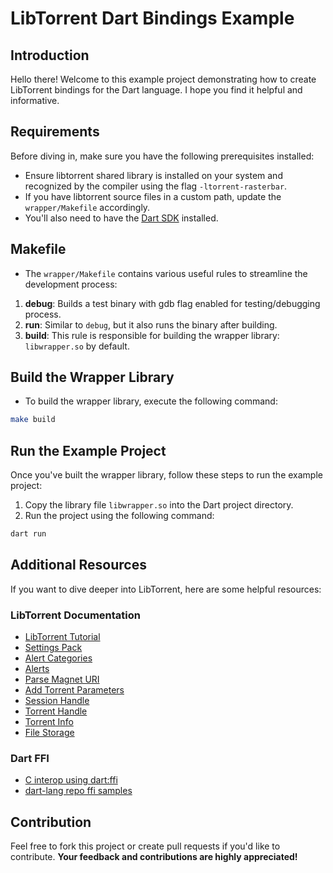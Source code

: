 # LibTorrent Dart Bindings Example

## Introduction

Hello there! Welcome to this example project demonstrating how to create LibTorrent bindings for the Dart language. I hope you find it helpful and informative.

## Requirements

Before diving in, make sure you have the following prerequisites installed:

- Ensure libtorrent shared library is installed on your system and recognized by the compiler using the flag `-ltorrent-rasterbar`.
- If you have libtorrent source files in a custom path, update the `wrapper/Makefile` accordingly.
- You'll also need to have the [Dart SDK](https://dart.dev/get-dart) installed.

## Makefile

- The `wrapper/Makefile` contains various useful rules to streamline the development process:

1. **debug**: Builds a test binary with gdb flag enabled for testing/debugging process.
2. **run**: Similar to `debug`, but it also runs the binary after building.
3. **build**: This rule is responsible for building the wrapper library: `libwrapper.so` by default.

## Build the Wrapper Library

- To build the wrapper library, execute the following command:

```sh
make build
```

## Run the Example Project

Once you've built the wrapper library, follow these steps to run the example project:

1. Copy the library file `libwrapper.so` into the Dart project directory.
2. Run the project using the following command:

```sh
dart run
```

## Additional Resources

If you want to dive deeper into LibTorrent, here are some helpful resources:

### LibTorrent Documentation

- [LibTorrent Tutorial](https://www.libtorrent.org/tutorial-ref.html)
- [Settings Pack](https://www.libtorrent.org/reference-Settings.html#settings_pack)
- [Alert Categories](https://www.libtorrent.org/reference-Alerts.html#alert-category-t)
- [Alerts](https://www.libtorrent.org/reference-Alerts.html#overview)
- [Parse Magnet URI](https://www.libtorrent.org/reference-Core.html#parse_magnet_uri())
- [Add Torrent Parameters](https://www.libtorrent.org/reference-Add_Torrent.html#add_torrent_params)
- [Session Handle](https://www.libtorrent.org/reference-Session.html#session_handle)
- [Torrent Handle](https://www.libtorrent.org/reference-Torrent_Handle.html#torrent_handle)
- [Torrent Info](https://www.libtorrent.org/reference-Torrent_Info.html#torrent_info)
- [File Storage](https://www.libtorrent.org/reference-Storage.html)

### Dart FFI

- [C interop using dart:ffi](https://dart.dev/interop/c-interop)
- [dart-lang repo ffi samples](https://github.com/dart-lang/samples/tree/main/ffi)

## Contribution

Feel free to fork this project or create pull requests if you'd like to contribute. **Your feedback and contributions are highly appreciated!**
